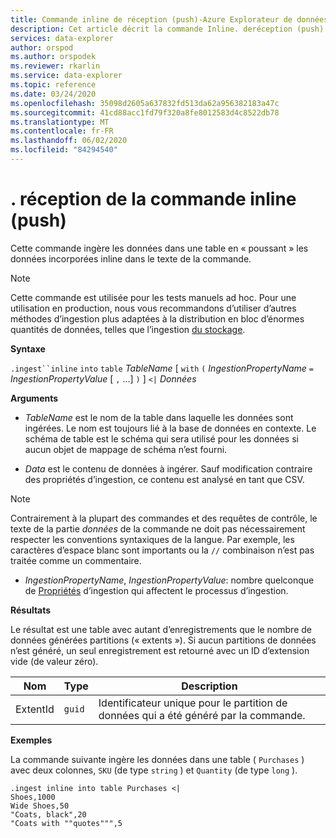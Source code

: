 ```yaml
---
title: Commande inline de réception (push)-Azure Explorateur de données
description: Cet article décrit la commande Inline. deréception (push).
services: data-explorer
author: orspod
ms.author: orspodek
ms.reviewer: rkarlin
ms.service: data-explorer
ms.topic: reference
ms.date: 03/24/2020
ms.openlocfilehash: 35098d2605a637832fd513da62a956382183a47c
ms.sourcegitcommit: 41cd88acc1fd79f320a8fe8012583d4c8522db78
ms.translationtype: MT
ms.contentlocale: fr-FR
ms.lasthandoff: 06/02/2020
ms.locfileid: "84294540"
---
```

# <a name="ingest-inline-command-push"></a>. réception de la commande inline (push)

Cette commande ingère les données dans une table en « poussant » les données incorporées inline dans le texte de la commande.

> [!NOTE]
> Cette commande est utilisée pour les tests manuels ad hoc.
> Pour une utilisation en production, nous vous recommandons d’utiliser d’autres méthodes d’ingestion plus adaptées à la distribution en bloc d’énormes quantités de données, telles que l’ingestion [du stockage](./ingest-from-storage.md).

**Syntaxe**

`.ingest``inline` `into` `table` *TableName* [ `with` `(` *IngestionPropertyName* `=` *IngestionPropertyValue* [ `,` ...] `)` ] `<|` *Données*

**Arguments**

* *TableName* est le nom de la table dans laquelle les données sont ingérées.
  Le nom est toujours lié à la base de données en contexte.
  Le schéma de table est le schéma qui sera utilisé pour les données si aucun objet de mappage de schéma n’est fourni.

* *Data* est le contenu de données à ingérer. Sauf modification contraire des propriétés d’ingestion, ce contenu est analysé en tant que CSV.
 
 > [!NOTE]
 > Contrairement à la plupart des commandes et des requêtes de contrôle, le texte de la partie *données* de la commande ne doit pas nécessairement respecter les conventions syntaxiques de la langue. Par exemple, les caractères d’espace blanc sont importants ou la `//` combinaison n’est pas traitée comme un commentaire.

* *IngestionPropertyName*, *IngestionPropertyValue*: nombre quelconque de [Propriétés](../../../ingestion-properties.md) d’ingestion qui affectent le processus d’ingestion.

**Résultats**

Le résultat est une table avec autant d’enregistrements que le nombre de données générées partitions (« extents »).
Si aucun partitions de données n’est généré, un seul enregistrement est retourné avec un ID d’extension vide (de valeur zéro).

|Nom       |Type      |Description                                                               |
|-----------|----------|--------------------------------------------------------------------------|
|ExtentId   |`guid`    |Identificateur unique pour le partition de données qui a été généré par la commande.|

**Exemples**

La commande suivante ingère les données dans une table ( `Purchases` ) avec deux colonnes, `SKU` (de type `string` ) et `Quantity` (de type `long` ).

```kusto
.ingest inline into table Purchases <|
Shoes,1000
Wide Shoes,50
"Coats, black",20
"Coats with ""quotes""",5
```

<!--
You can generate inline ingests commands using the Kusto.Data client library. 
Compression lets you embed new lines in quoted fields.

    Kusto.Data.Common.CslCommandGenerator.GenerateTableIngestPushCommand(tableName, compressed: true, csvData: csvStream);

-->
